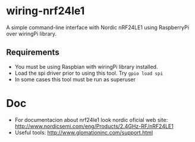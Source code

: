 # wiring-nrf24le1
A simple command-line interface with Nordic nRF24LE1 using 
RaspberryPi over wiringPi library.

## Requirements
- You must be using Raspbian with wiringPi library installed.
- Load the spi driver prior to using this tool. Try `gpio load spi`
- In some cases this tool must be run as superuser 

# Doc

* For documentacion about nrf24le1 look nordic oficial web site:
<http://www.nordicsemi.com/eng/Products/2.4GHz-RF/nRF24LE1>
* Useful tools: <http://www.glomationinc.com/support.html>
